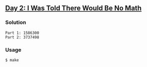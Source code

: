 ## [Day 2: I Was Told There Would Be No Math](https://adventofcode.com/2015/day/2)

### Solution
```
Part 1: 1586300
Part 2: 3737498
```

### Usage
```
$ make
```
